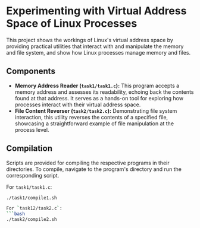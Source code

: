 # Experimenting with Virtual Address Space of Linux Processes

This project shows the workings of Linux's virtual address space by providing practical utilities that interact with and manipulate the memory and file system, and show how Linux processes manage memory and files.

## Components

- **Memory Address Reader (`task1/task1.c`):** This program accepts a memory address and assesses its readability, echoing back the contents found at that address. It serves as a hands-on tool for exploring how processes interact with their virtual address space.
- **File Content Reverser (`task2/task2.c`):** Demonstrating file system interaction, this utility reverses the contents of a specified file, showcasing a straightforward example of file manipulation at the process level.

## Compilation

Scripts are provided for compiling the respective programs in their directories. To compile, navigate to the program's directory and run the corresponding script.

For `task1/task1.c`:
```bash
./task1/compile1.sh

For `task12/task2.c`:
```bash
./task2/compile2.sh
